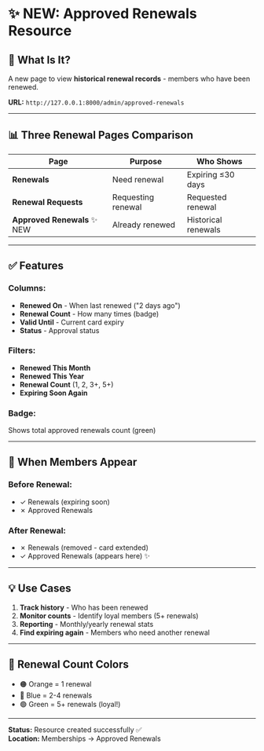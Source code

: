 # ✨ NEW: Approved Renewals Resource

## 🎯 What Is It?

A new page to view **historical renewal records** - members who have been renewed.

**URL:** `http://127.0.0.1:8000/admin/approved-renewals`

---

## 📊 Three Renewal Pages Comparison

| Page | Purpose | Who Shows |
|------|---------|-----------|
| **Renewals** | Need renewal | Expiring ≤30 days |
| **Renewal Requests** | Requesting renewal | Requested renewal |
| **Approved Renewals** ✨ NEW | Already renewed | Historical renewals |

---

## ✅ Features

### Columns:
- **Renewed On** - When last renewed ("2 days ago")
- **Renewal Count** - How many times (badge)
- **Valid Until** - Current card expiry
- **Status** - Approval status

### Filters:
- **Renewed This Month**
- **Renewed This Year**
- **Renewal Count** (1, 2, 3+, 5+)
- **Expiring Soon Again**

### Badge:
Shows total approved renewals count (green)

---

## 🔄 When Members Appear

### Before Renewal:
- ✓ Renewals (expiring soon)
- ✗ Approved Renewals

### After Renewal:
- ✗ Renewals (removed - card extended)
- ✓ Approved Renewals (appears here) ✨

---

## 💡 Use Cases

1. **Track history** - Who has been renewed
2. **Monitor counts** - Identify loyal members (5+ renewals)
3. **Reporting** - Monthly/yearly renewal stats
4. **Find expiring again** - Members who need another renewal

---

## 🎨 Renewal Count Colors

- 🟠 Orange = 1 renewal
- 🔵 Blue = 2-4 renewals
- 🟢 Green = 5+ renewals (loyal!)

---

**Status:** Resource created successfully ✅  
**Location:** Memberships → Approved Renewals





